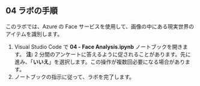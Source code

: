 ﻿---
lab:
    title: '顔の分析'
---

## 04 ラボの手順
このラボでは、Azure の Face サービスを使用して、画像の中にある現実世界のアイテムを識別します。

1.  Visual Studio Code で **04 - Face Analysis.ipynb** ノートブックを開きます。
    **注:** 2 分間のアンケートに答えるように促されることがあります。先に進み、「**いいえ**」を選択します。この操作が複数回必要になる場合があります。
2.  ノートブックの指示に従って、ラボを完了します。
